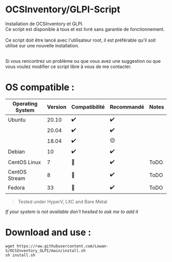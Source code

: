 # OCSInventory/GLPI-Script
Installation de OCSInventory et GLPI. <br />
Ce script est disponible à tous et est livré sans garantie de fonctionnement. <br />
<br />
Ce script doit être lancé avec l'utilisateur root, il est préférable qu'il soit utilisé sur une nouvelle installation.<br />
<br />

Si vous rencontrez un problème ou que vous avez une suggestion ou que vous voulez modifier ce script libre à vous de me contacter.
<br />
# OS compatible :
| Operating System  | Version | Compatibilité        | Recommandé         | Notes                                |
| ----------------- | ------- | -------------------- | ------------------ | ------------------------------------ |
| Ubuntu            | 20.10   | :heavy_check_mark:   | :heavy_check_mark: |                                      |
|                   | 20.04   | :heavy_check_mark:   | :heavy_check_mark: |                                      |
|                   | 18.04   | :heavy_check_mark:   | :yellow_circle:    |                                      |
| Debian            | 10      | :heavy_check_mark:   | :heavy_check_mark: |                                      |
| CentOS Linux      | 7       | :red_circle:         | :heavy_check_mark: | ToDO                                 |
| CentOS Stream     | 8       | :red_circle:         | :heavy_check_mark: | ToDO                                 |
| Fedora            | 33      | :red_circle:         | :heavy_check_mark: | ToDO                                 |
> Tested under HyperV, LXC and Bare Metal<br />

*If your system is not available don't hesited to ask me to add it*

# Download and use :
```shell
wget https://raw.githubusercontent.com/Lowan-S/OCSInventory_GLPI/main/install.sh
sh install.sh
```
